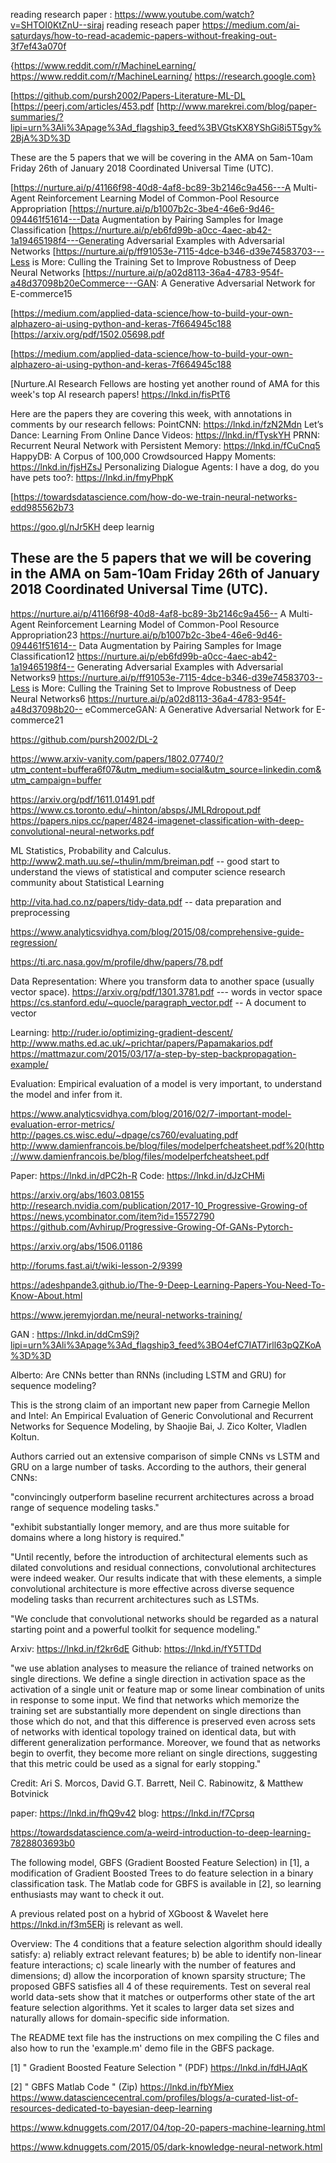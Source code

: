 
reading research paper :
https://www.youtube.com/watch?v=SHTOI0KtZnU--siraj reading reseach paper
https://medium.com/ai-saturdays/how-to-read-academic-papers-without-freaking-out-3f7ef43a070f

{https://www.reddit.com/r/MachineLearning/
https://www.reddit.com/r/MachineLearning/
https://research.google.com}

[https://github.com/pursh2002/Papers-Literature-ML-DL
[https://peerj.com/articles/453.pdf
[http://www.marekrei.com/blog/paper-summaries/?lipi=urn%3Ali%3Apage%3Ad_flagship3_feed%3BVGtsKX8YShGi8i5T5gy%2BjA%3D%3D

These are the 5 papers that we will be covering in the AMA on 5am-10am Friday 26th of January 2018 Coordinated Universal Time (UTC).

[https://nurture.ai/p/41166f98-40d8-4af8-bc89-3b2146c9a456---A Multi-Agent Reinforcement Learning Model of Common-Pool Resource Appropriation
[https://nurture.ai/p/b1007b2c-3be4-46e6-9d46-094461f51614---Data Augmentation by Pairing Samples for Image Classification
[https://nurture.ai/p/eb6fd99b-a0cc-4aec-ab42-1a19465198f4---Generating Adversarial Examples with Adversarial Networks
[https://nurture.ai/p/ff91053e-7115-4dce-b346-d39e74583703---Less is More: Culling the Training Set to Improve Robustness of Deep Neural Networks
[https://nurture.ai/p/a02d8113-36a4-4783-954f-a48d37098b20eCommerce---GAN: A Generative Adversarial Network for E-commerce15

[https://medium.com/applied-data-science/how-to-build-your-own-alphazero-ai-using-python-and-keras-7f664945c188
[https://arxiv.org/pdf/1502.05698.pdf

[https://medium.com/applied-data-science/how-to-build-your-own-alphazero-ai-using-python-and-keras-7f664945c188

[Nurture.AI Research Fellows are hosting yet another round of AMA for this week's top AI research papers! https://lnkd.in/fisPtT6

Here are the papers they are covering this week, with annotations in comments by our research fellows:
PointCNN: https://lnkd.in/fzN2Mdn
Let’s Dance: Learning From Online Dance Videos: https://lnkd.in/fTyskYH
PRNN: Recurrent Neural Network with Persistent Memory: https://lnkd.in/fCuCnq5
HappyDB: A Corpus of 100,000 Crowdsourced Happy Moments: https://lnkd.in/fjsHZsJ
Personalizing Dialogue Agents: I have a dog, do you have pets too?: https://lnkd.in/fmyPhpK


[https://towardsdatascience.com/how-do-we-train-neural-networks-edd985562b73

https://goo.gl/nJr5KH deep learnig

## These are the 5 papers that we will be covering in the AMA on 5am-10am Friday 26th of January 2018 Coordinated Universal Time (UTC).

https://nurture.ai/p/41166f98-40d8-4af8-bc89-3b2146c9a456-- A Multi-Agent Reinforcement Learning Model of Common-Pool Resource Appropriation23
https://nurture.ai/p/b1007b2c-3be4-46e6-9d46-094461f51614-- Data Augmentation by Pairing Samples for Image Classification12
https://nurture.ai/p/eb6fd99b-a0cc-4aec-ab42-1a19465198f4-- Generating Adversarial Examples with Adversarial Networks9
https://nurture.ai/p/ff91053e-7115-4dce-b346-d39e74583703--Less is More: Culling the Training Set to Improve Robustness of Deep Neural Networks6
https://nurture.ai/p/a02d8113-36a4-4783-954f-a48d37098b20-- eCommerceGAN: A Generative Adversarial Network for E-commerce21


https://github.com/pursh2002/DL-2

https://www.arxiv-vanity.com/papers/1802.07740/?utm_content=buffera6f07&utm_medium=social&utm_source=linkedin.com&utm_campaign=buffer

https://arxiv.org/pdf/1611.01491.pdf
https://www.cs.toronto.edu/~hinton/absps/JMLRdropout.pdf
https://papers.nips.cc/paper/4824-imagenet-classification-with-deep-convolutional-neural-networks.pdf


ML 
Statistics, Probability and Calculus.
http://www2.math.uu.se/~thulin/mm/breiman.pdf -- good start to understand the views of statistical and computer science research community about Statistical Learning

http://vita.had.co.nz/papers/tidy-data.pdf -- data preparation and preprocessing

https://www.analyticsvidhya.com/blog/2015/08/comprehensive-guide-regression/

https://ti.arc.nasa.gov/m/profile/dhw/papers/78.pdf

Data Representation: Where you transform data to another space (usually vector space).
https://arxiv.org/pdf/1301.3781.pdf --- words in vector space
https://cs.stanford.edu/~quocle/paragraph_vector.pdf -- A document to vector

Learning:
http://ruder.io/optimizing-gradient-descent/
http://www.maths.ed.ac.uk/~prichtar/papers/Papamakarios.pdf
https://mattmazur.com/2015/03/17/a-step-by-step-backpropagation-example/

Evaluation: Empirical evaluation of a model is very important, to understand the model and infer from it.

https://www.analyticsvidhya.com/blog/2016/02/7-important-model-evaluation-error-metrics/
http://pages.cs.wisc.edu/~dpage/cs760/evaluating.pdf
http://www.damienfrancois.be/blog/files/modelperfcheatsheet.pdf%20(http://www.damienfrancois.be/blog/files/modelperfcheatsheet.pdf

Paper:
https://lnkd.in/dPC2h-R
Code:
https://lnkd.in/dJzCHMi


https://arxiv.org/abs/1603.08155
http://research.nvidia.com/publication/2017-10_Progressive-Growing-of
https://news.ycombinator.com/item?id=15572790
https://github.com/Avhirup/Progressive-Growing-Of-GANs-Pytorch-

https://arxiv.org/abs/1506.01186

http://forums.fast.ai/t/wiki-lesson-2/9399

https://adeshpande3.github.io/The-9-Deep-Learning-Papers-You-Need-To-Know-About.html

https://www.jeremyjordan.me/neural-networks-training/

GAN : https://lnkd.in/ddCmS9j?lipi=urn%3Ali%3Apage%3Ad_flagship3_feed%3BO4efC7IAT7irll63pQZKoA%3D%3D

Alberto:
Are CNNs better than RNNs (including LSTM and GRU) for sequence modeling? 

This is the strong claim of an important new paper from Carnegie Mellon and Intel: An Empirical Evaluation of Generic Convolutional and Recurrent Networks for Sequence Modeling, by Shaojie Bai, J. Zico Kolter, Vladlen Koltun.

Authors carried out an extensive comparison of simple CNNs vs LSTM and GRU on a large number of tasks. According to the authors, their general CNNs:

"convincingly outperform baseline recurrent architectures across a broad range of sequence modeling tasks."

"exhibit substantially longer memory, and are thus more suitable for domains where a long history is required."

"Until recently, before the introduction of architectural elements such as dilated convolutions and residual connections, convolutional architectures were indeed weaker. Our results indicate that with these elements, a simple convolutional architecture is more effective across diverse sequence modeling tasks than recurrent architectures such as LSTMs.

"We conclude that convolutional networks should be regarded as a natural starting point and a powerful toolkit for sequence modeling."

Arxiv: https://lnkd.in/f2kr6dE
Github: https://lnkd.in/fY5TTDd

"we use ablation analyses to measure the reliance of trained networks on single directions. We define a single direction in activation space as the activation of a single unit or feature map or some linear combination of units in response to some input. We find that networks which memorize the training set are substantially more dependent on single directions than those which do not, and that this difference is preserved even across sets of networks with identical topology trained on identical data, but with different generalization performance. Moreover, we found that as networks begin to overfit, they become more reliant on single directions, suggesting that this metric could be used as a signal for early stopping."

Credit: Ari S. Morcos, David G.T. Barrett, Neil C. Rabinowitz, & Matthew Botvinick

paper: https://lnkd.in/fhQ9v42
blog: https://lnkd.in/f7Cprsq

https://towardsdatascience.com/a-weird-introduction-to-deep-learning-7828803693b0

The following model, GBFS (Gradient Boosted Feature Selection) in [1], a modification of Gradient Boosted Trees to do feature selection in a binary classification task. The Matlab code for GBFS is available in [2], so learning enthusiasts may want to check it out.

A previous related post on a hybrid of XGboost & Wavelet here https://lnkd.in/f3m5ERj is relevant as well.

Overview:
The 4 conditions that a feature selection algorithm should ideally satisfy:
    a) reliably extract relevant features; 
    b) be able to identify non-linear feature interactions; 
    c) scale linearly with the number of features and dimensions; 
    d) allow the incorporation of known sparsity structure; 
The proposed GBFS satisfies all 4 of these requirements. Test on several real world data-sets show that it matches or outperforms other state of the art feature selection algorithms. Yet it scales to larger data set sizes and naturally allows for domain-specific side information.

The README text file has the instructions on mex compiling the C files and also how to run the 'example.m' demo file in the GBFS package.

[1] " Gradient Boosted Feature Selection " (PDF)
https://lnkd.in/fdHJAqK

[2] " GBFS Matlab Code " (Zip)
https://lnkd.in/fbYMiex
https://www.datasciencecentral.com/profiles/blogs/a-curated-list-of-resources-dedicated-to-bayesian-deep-learning

https://www.kdnuggets.com/2017/04/top-20-papers-machine-learning.html

https://www.kdnuggets.com/2015/05/dark-knowledge-neural-network.html
